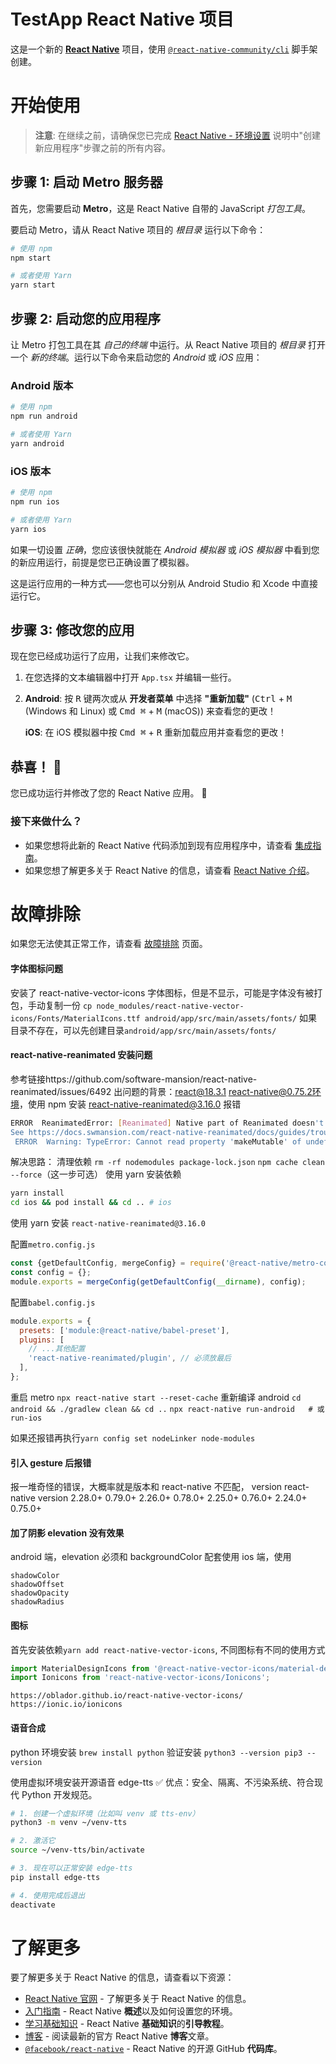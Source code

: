 # TestApp React Native 项目

这是一个新的 [**React Native**](https://reactnative.dev) 项目，使用 [`@react-native-community/cli`](https://github.com/react-native-community/cli) 脚手架创建。

# 开始使用

> **注意**: 在继续之前，请确保您已完成 [React Native - 环境设置](https://reactnative.dev/docs/environment-setup) 说明中"创建新应用程序"步骤之前的所有内容。

## 步骤 1: 启动 Metro 服务器

首先，您需要启动 **Metro**，这是 React Native 自带的 JavaScript _打包工具_。

要启动 Metro，请从 React Native 项目的 _根目录_ 运行以下命令：

```bash
# 使用 npm
npm start

# 或者使用 Yarn
yarn start
```

## 步骤 2: 启动您的应用程序

让 Metro 打包工具在其 _自己的终端_ 中运行。从 React Native 项目的 _根目录_ 打开一个 _新的终端_。运行以下命令来启动您的 _Android_ 或 _iOS_ 应用：

### Android 版本

```bash
# 使用 npm
npm run android

# 或者使用 Yarn
yarn android
```

### iOS 版本

```bash
# 使用 npm
npm run ios

# 或者使用 Yarn
yarn ios
```

如果一切设置 _正确_，您应该很快就能在 _Android 模拟器_ 或 _iOS 模拟器_ 中看到您的新应用运行，前提是您已正确设置了模拟器。

这是运行应用的一种方式——您也可以分别从 Android Studio 和 Xcode 中直接运行它。

## 步骤 3: 修改您的应用

现在您已经成功运行了应用，让我们来修改它。

1. 在您选择的文本编辑器中打开 `App.tsx` 并编辑一些行。
2. **Android**: 按 <kbd>R</kbd> 键两次或从 **开发者菜单** 中选择 **"重新加载"** (<kbd>Ctrl</kbd> + <kbd>M</kbd> (Windows 和 Linux) 或 <kbd>Cmd ⌘</kbd> + <kbd>M</kbd> (macOS)) 来查看您的更改！

   **iOS**: 在 iOS 模拟器中按 <kbd>Cmd ⌘</kbd> + <kbd>R</kbd> 重新加载应用并查看您的更改！

## 恭喜！ :tada:

您已成功运行并修改了您的 React Native 应用。 :partying_face:

### 接下来做什么？

- 如果您想将此新的 React Native 代码添加到现有应用程序中，请查看 [集成指南](https://reactnative.dev/docs/integration-with-existing-apps)。
- 如果您想了解更多关于 React Native 的信息，请查看 [React Native 介绍](https://reactnative.dev/docs/getting-started)。

# 故障排除

如果您无法使其正常工作，请查看 [故障排除](https://reactnative.dev/docs/troubleshooting) 页面。

#### 字体图标问题

安装了 react-native-vector-icons 字体图标，但是不显示，可能是字体没有被打包，手动复制一份
`cp node_modules/react-native-vector-icons/Fonts/MaterialIcons.ttf android/app/src/main/assets/fonts/`
如果目录不存在，可以先创建目录`android/app/src/main/assets/fonts/`

#### react-native-reanimated 安装问题

参考链接https://github.com/software-mansion/react-native-reanimated/issues/6492
出问题的背景：react@18.3.1 react-native@0.75.2环境，使用 npm 安装 react-native-reanimated@3.16.0 报错

```bash
ERROR  ReanimatedError: [Reanimated] Native part of Reanimated doesn't seem to be initialized (Worklets).
See https://docs.swmansion.com/react-native-reanimated/docs/guides/troubleshooting#native-part-of-reanimated-doesnt-seem-to-be-initialized Troubleshooting | React Native Reanimated Troubleshooting | React Native Reanimated   for more details., js engine: hermes [Component Stack]
 ERROR  Warning: TypeError: Cannot read property 'makeMutable' of undefined
```

解决思路：
清理依赖
`rm -rf nodemodules package-lock.json`
`npm cache clean --force`（这一步可选）
使用 yarn 安装依赖

```bash
yarn install
cd ios && pod install && cd .. # ios
```

使用 yarn 安装
`react-native-reanimated@3.16.0`

配置`metro.config.js`

```javascript
const {getDefaultConfig, mergeConfig} = require('@react-native/metro-config');
const config = {};
module.exports = mergeConfig(getDefaultConfig(__dirname), config);
```

配置`babel.config.js`

```javascript
module.exports = {
  presets: ['module:@react-native/babel-preset'],
  plugins: [
    // ...其他配置
    'react-native-reanimated/plugin', // 必须放最后
  ],
};
```

重启 metro
`npx react-native start --reset-cache`
重新编译 android
`cd android && ./gradlew clean && cd ..`
`npx react-native run-android   # 或 run-ios`

如果还报错再执行`yarn config set nodeLinker node-modules`

#### 引入 gesture 后报错

报一堆奇怪的错误，大概率就是版本和 react-native 不匹配，
version react-native version
2.28.0+ 0.79.0+
2.26.0+ 0.78.0+
2.25.0+ 0.76.0+
2.24.0+ 0.75.0+

#### 加了阴影 elevation 没有效果

android 端，elevation 必须和 backgroundColor 配套使用
ios 端，使用

```
shadowColor
shadowOffset
shadowOpacity
shadowRadius
```

#### 图标

首先安装依赖`yarn add react-native-vector-icons`, 不同图标有不同的使用方式

```ts
import MaterialDesignIcons from '@react-native-vector-icons/material-design-icons';
import Ionicons from 'react-native-vector-icons/Ionicons';
```

`https://oblador.github.io/react-native-vector-icons/`
`https://ionic.io/ionicons`

#### 语音合成

python 环境安装 `brew install python`
验证安装 `python3 --version
pip3 --version`

使用虚拟环境安装开源语音 edge-tts
✅ 优点：安全、隔离、不污染系统、符合现代 Python 开发规范。

```bash
# 1. 创建一个虚拟环境（比如叫 venv 或 tts-env）
python3 -m venv ~/venv-tts

# 2. 激活它
source ~/venv-tts/bin/activate

# 3. 现在可以正常安装 edge-tts
pip install edge-tts

# 4. 使用完成后退出
deactivate
```

# 了解更多

要了解更多关于 React Native 的信息，请查看以下资源：

- [React Native 官网](https://reactnative.dev) - 了解更多关于 React Native 的信息。
- [入门指南](https://reactnative.dev/docs/environment-setup) - React Native **概述**以及如何设置您的环境。
- [学习基础知识](https://reactnative.dev/docs/getting-started) - React Native **基础知识**的**引导教程**。
- [博客](https://reactnative.dev/blog) - 阅读最新的官方 React Native **博客**文章。
- [`@facebook/react-native`](https://github.com/facebook/react-native) - React Native 的开源 GitHub **代码库**。
